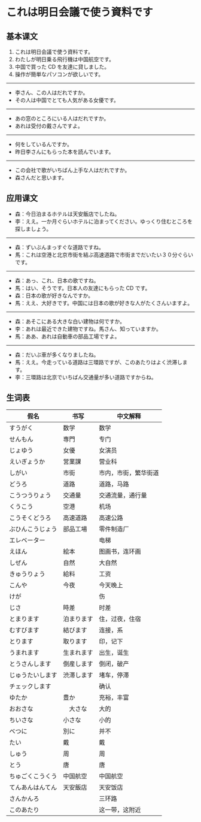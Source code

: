 # これは明日会議で使う資料です

## 基本课文

1. これは明日会議で使う資料です。
2. わたしが明日乗る飛行機は中国航空です。
3. 中国で買った CD を友達に貸しました。
4. 操作が簡単なパソコンが欲しいです。

---

- 李さん、この人はだれですか。
- その人は中国でとても人気がある女優です。

---

- あの窓のところにいる人はだれですか。
- あれは受付の戴さんですよ。

---

- 何をしているんですか。
- 昨日李さんにもらった本を読んでいます。

---

- この会社で歌がいちばん上手な人はだれですか。
- 森さんだと思います。

## 应用课文

- 森：今日泊まるホテルは天安飯店でしたね。
- 李：ええ。一か月ぐらいホテルに泊まってください。ゆっくり住むところを探しましょう。

---

- 森：ずいぶんまっすぐな道路ですね。
- 馬：これは空港と北京市街を結ぶ高速道路で市街までだいたい３０分ぐらいです。

---

- 森：あっ、これ、日本の歌ですね。
- 馬：はい、そうです。日本人の友達にもらった CD です。
- 森：日本の歌が好きなんですか。
- 馬：ええ、大好きです。中国には日本の歌が好きな人がたくさんいますよ。

---

- 森：あそこにある大きな白い建物は何ですか。
- 李：あれは最近できた建物ですね。馬さん、知っていますか。
- 馬：ああ、あれは自動車の部品工場ですよ。

---

- 森：だいぶ車が多くなりましたね。
- 馬：ええ。今走っている道路は三環路ですが、このあたりはよく渋滞します。
- 李：三環路は北京でいちばん交通量が多い道路ですからね。

## 生词表

| 假名             | 书写       | 中文解释             |
| ---------------- | ---------- | -------------------- |
| すうがく         | 数学       | 数学                 |
| せんもん         | 専門       | 专门                 |
| じょゆう         | 女優       | 女演员               |
| えいぎょうか     | 営業課     | 营业科               |
| しがい           | 市街       | 市内，市街，繁华街道 |
| どうろ           | 道路       | 道路，马路           |
| こうつうりょう   | 交通量     | 交通流量，通行量     |
| くうこう         | 空港       | 机场                 |
| こうそくどうろ   | 高速道路   | 高速公路             |
| ぶひんこうじょう | 部品工場   | 零件制造厂           |
| エレベーター     |            | 电梯                 |
| えほん           | 絵本       | 图画书，连环画       |
| しぜん           | 自然       | 大自然               |
| きゅうりょう     | 給料       | 工资                 |
| こんや           | 今夜       | 今天晚上             |
| けが             |            | 伤                   |
| じさ             | 時差       | 时差                 |
| とまります       | 泊まります | 住，过夜，住宿       |
| むすびます       | 結びます   | 连接，系             |
| とります         | 取ります   | 印，记下             |
| うまれます       | 生まれます | 出生，诞生           |
| とうさんします   | 倒産します | 倒闭，破产           |
| じゅうたいします | 渋滞します | 堵车，停滞           |
| チェックします   |            | 确认                 |
| ゆたか           | 豊か       | 充裕，丰富           |
| おおさな         | 　大さな   | 大的                 |
| ちいさな         | 小さな     | 小的                 |
| べつに           | 別に       | 并不                 |
| たい             | 戴         | 戴                   |
| しゅう           | 周         | 周                   |
| とう             | 唐         | 唐                   |
| ちゅごくこうくう | 中国航空   | 中国航空             |
| てんあんはんてん | 天安飯店   | 天安饭店             |
| さんかんろ       |            | 三环路               |
| このあたり       |            | 这一带，这附近       |

